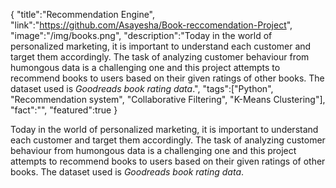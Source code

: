 {
    "title":"Recommendation Engine",
    "link":"https://github.com/Asayesha/Book-reccomendation-Project",
    "image":"/img/books.png",
    "description":"Today in the world of personalized marketing, it is important to understand each customer and target them accordingly. The task of analyzing customer behaviour from humongous data is a challenging one and this project attempts to recommend books to users based on their given ratings of other books. The dataset used is <em>Goodreads book rating data</em>.",
    "tags":["Python", "Recommendation system", "Collaborative Filtering", "K-Means Clustering"],
    "fact":"",
    "featured":true
}


Today in the world of personalized marketing, it is important to understand each customer and target them accordingly. The task of analyzing customer behaviour from humongous data is a challenging one and this project attempts to recommend books to users based on their given ratings of other books. The dataset used is <em>Goodreads book rating data</em>.
